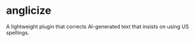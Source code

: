 # anglicize
A lightweight plugin that corrects AI-generated text that insists on using US spellings.
